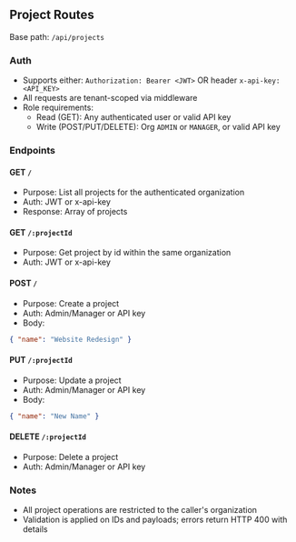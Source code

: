 ## Project Routes

Base path: `/api/projects`

### Auth
- Supports either: `Authorization: Bearer <JWT>` OR header `x-api-key: <API_KEY>`
- All requests are tenant-scoped via middleware
- Role requirements:
  - Read (GET): Any authenticated user or valid API key
  - Write (POST/PUT/DELETE): Org `ADMIN` or `MANAGER`, or valid API key

### Endpoints

#### GET `/`
- Purpose: List all projects for the authenticated organization
- Auth: JWT or x-api-key
- Response: Array of projects

#### GET `/:projectId`
- Purpose: Get project by id within the same organization
- Auth: JWT or x-api-key

#### POST `/`
- Purpose: Create a project
- Auth: Admin/Manager or API key
- Body:
```json
{ "name": "Website Redesign" }
```

#### PUT `/:projectId`
- Purpose: Update a project
- Auth: Admin/Manager or API key
- Body:
```json
{ "name": "New Name" }
```

#### DELETE `/:projectId`
- Purpose: Delete a project
- Auth: Admin/Manager or API key

### Notes
- All project operations are restricted to the caller's organization
- Validation is applied on IDs and payloads; errors return HTTP 400 with details
